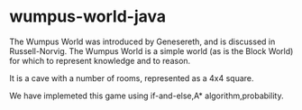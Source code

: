 # wumpus-world-java

The Wumpus World was introduced by Genesereth, and is discussed in Russell-Norvig. The Wumpus World is a simple world (as is the Block World) for which to represent knowledge and to reason.

It is a cave with a number of rooms, represented as a 4x4 square.

We have implemeted this game using if-and-else,A* algorithm,probability.
